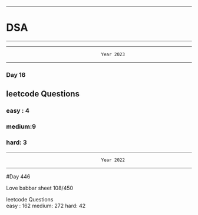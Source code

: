 ******************************************************************************************
# DSA
******************************************************************************************


******************************************************************************************
                                        Year 2023
******************************************************************************************
### Day 16

## leetcode Questions   
### easy : 4
### medium:9
### hard: 3









******************************************************************************************
                                        Year 2022
******************************************************************************************
#Day 446

Love babbar sheet
    108/450
    
leetcode Questions   
easy : 162
medium: 272
hard: 42

 
